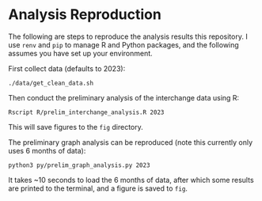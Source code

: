 # Analysis Reproduction
The following are steps to reproduce the analysis results this repository. I use `renv` and `pip` to manage R and Python packages, and the following assumes you have set up your environment.

First collect data (defaults to 2023):
```
./data/get_clean_data.sh
```

Then conduct the preliminary analysis of the interchange data using R:
```
Rscript R/prelim_interchange_analysis.R 2023
```
This will save figures to the `fig` directory.

The preliminary graph analysis can be reproduced (note this currently only uses 6 months of data):
```
python3 py/prelim_graph_analysis.py 2023
```
It takes ~10 seconds to load the 6 months of data, after which some results are printed to the terminal, and a figure is saved to `fig`.
